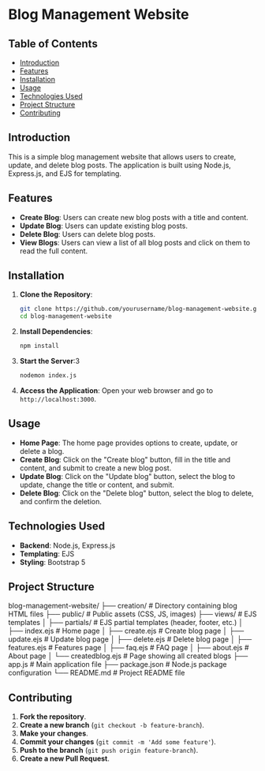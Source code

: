# Blog Management Website

## Table of Contents
- [Introduction](#introduction)
- [Features](#features)
- [Installation](#installation)
- [Usage](#usage)
- [Technologies Used](#technologies-used)
- [Project Structure](#project-structure)
- [Contributing](#contributing)


## Introduction
This is a simple blog management website that allows users to create, update, and delete blog posts. The application is built using Node.js, Express.js, and EJS for templating. 

## Features
- **Create Blog**: Users can create new blog posts with a title and content.
- **Update Blog**: Users can update existing blog posts.
- **Delete Blog**: Users can delete blog posts.
- **View Blogs**: Users can view a list of all blog posts and click on them to read the full content.

## Installation
1. **Clone the Repository**:
    ```bash
    git clone https://github.com/yourusername/blog-management-website.git
    cd blog-management-website
    ```

2. **Install Dependencies**:
    ```bash
    npm install
    ```

3. **Start the Server**:3
    ```bash
    nodemon index.js
    ```

4. **Access the Application**:
    Open your web browser and go to `http://localhost:3000`.

## Usage
- **Home Page**: The home page provides options to create, update, or delete a blog.
- **Create Blog**: Click on the "Create blog" button, fill in the title and content, and submit to create a new blog post.
- **Update Blog**: Click on the "Update blog" button, select the blog to update, change the title or content, and submit.
- **Delete Blog**: Click on the "Delete blog" button, select the blog to delete, and confirm the deletion.

## Technologies Used
- **Backend**: Node.js, Express.js
- **Templating**: EJS
- **Styling**: Bootstrap 5

## Project Structure
blog-management-website/
├── creation/ # Directory containing blog HTML files
├── public/ # Public assets (CSS, JS, images)
├── views/ # EJS templates
│ ├── partials/ # EJS partial templates (header, footer, etc.)
│ ├── index.ejs # Home page
│ ├── create.ejs # Create blog page
│ ├── update.ejs # Update blog page
│ ├── delete.ejs # Delete blog page
│ ├── features.ejs # Features page
│ ├── faq.ejs # FAQ page
│ ├── about.ejs # About page
│ └── createdblog.ejs # Page showing all created blogs
├── app.js # Main application file
├── package.json # Node.js package configuration
└── README.md # Project README file

## Contributing
1. **Fork the repository**.
2. **Create a new branch** (`git checkout -b feature-branch`).
3. **Make your changes**.
4. **Commit your changes** (`git commit -m 'Add some feature'`).
5. **Push to the branch** (`git push origin feature-branch`).
6. **Create a new Pull Request**.
